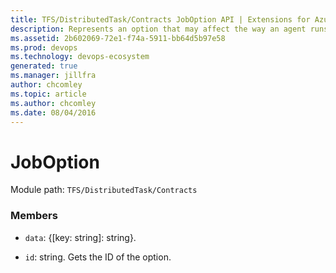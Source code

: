 ```yaml
---
title: TFS/DistributedTask/Contracts JobOption API | Extensions for Azure DevOps Services
description: Represents an option that may affect the way an agent runs the job.
ms.assetid: 2b602069-72e1-f74a-5911-bb64d5b97e58
ms.prod: devops
ms.technology: devops-ecosystem
generated: true
ms.manager: jillfra
author: chcomley
ms.topic: article
ms.author: chcomley
ms.date: 08/04/2016
---
```


# JobOption

Module path: `TFS/DistributedTask/Contracts`


### Members

* `data`: {[key: string]: string}. 

* `id`: string. Gets the ID of the option.

